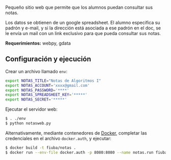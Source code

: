 Pequeño sitio web que permite que los alumnos puedan consultar sus notas.

Los datos se obtienen de un google spreadsheet. El alumno especifica su padrón y e-mail, y si la dirección está asociada a ese padrón en el doc, se le envía un mail con un link exclusivo para que pueda consultar sus notas.

**Requerimientos:** webpy, gdata

Configuración y ejecución
-------------------------

Crear un archivo llamado `env`:

```bash
export NOTAS_TITLE="Notas de Algoritmos I"
export NOTAS_ACCOUNT='xxxx@gmail.com'
export NOTAS_PASSWORD='****'
export NOTAS_SPREADSHEET_KEY='*****'
export NOTAS_SECRET='*****'
```

Ejecutar el servidor web:

```bash
$ . ./env
$ python notasweb.py
```

Alternativamente, mediante contenedores de [Docker][], completar las credenciales en el archivo `docker.auth`, y ejecutar:

```bash
$ docker build -t fiuba/notas .
$ docker run --env-file docker.auth -p 8080:8080 --name notas.run fiuba/notas
```

  [docker]: https://www.docker.com
